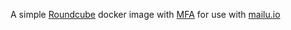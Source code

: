 A simple [Roundcube](https://roundcube.net/) docker image with [MFA](https://github.com/alexandregz/twofactor_gauthenticator) for use with [mailu.io](https://mailu.io/)
